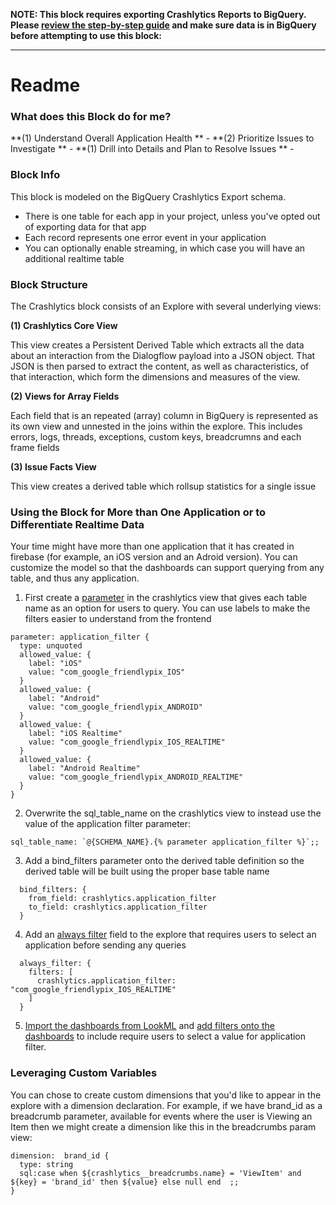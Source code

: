 **NOTE: This block requires exporting Crashlytics Reports to BigQuery. Please [review the step-by-step guide](https://firebase.google.com/docs/crashlytics/bigquery-export) and make sure data is in BigQuery before attempting to use this block:**

___
# Readme

### What does this Block do for me?

**(1) Understand Overall Application Health ** - 
**(2) Prioritize Issues to Investigate ** - 
**(1) Drill into Details and Plan to Resolve Issues ** - 


### Block Info

This block is modeled on the BigQuery Crashlytics Export schema. 

- There is one table for each app in your project, unless you've opted out of exporting data for that app
- Each record represents one error event in your application 
- You can optionally enable streaming, in which case you will have an additional realtime table

### Block Structure

The Crashlytics block consists of an Explore with several underlying views:

**(1) Crashlytics Core View**

This view creates a Persistent Derived Table which extracts all the data about an interaction from the Dialogflow payload into a JSON object. That JSON is then parsed to extract the content, as well as characteristics, of that interaction, which form the dimensions and measures of the view.

**(2) Views for Array Fields**

Each field that is an repeated (array) column in BigQuery is represented as its own view and unnested in the joins within the explore. This includes errors, logs, threads, exceptions, custom keys, breadcrumns and each frame fields

**(3) Issue Facts View**

This view creates a derived table which rollsup statistics for a single issue


### Using the Block for More than One Application or to Differentiate Realtime Data

Your time might have more than one application that it has created in firebase (for example, an iOS version and an Adroid version). You can customize the model so that the dashboards can support querying from any table, and thus any application. 

1. First create a [parameter](https://docs.looker.com/reference/field-params/parameter) in the crashlytics view that gives each table name as an option for users to query. You can use labels to make the filters easier to understand from the frontend

```
parameter: application_filter {
  type: unquoted
  allowed_value: {
    label: "iOS"
    value: "com_google_friendlypix_IOS"
  }
  allowed_value: {
    label: "Android"
    value: "com_google_friendlypix_ANDROID"
  }
  allowed_value: {
    label: "iOS Realtime"
    value: "com_google_friendlypix_IOS_REALTIME"
  }
  allowed_value: {
    label: "Android Realtime"
    value: "com_google_friendlypix_ANDROID_REALTIME"
  }
}
```

2. Overwrite the sql_table_name on the crashlytics view to instead use the value of the application filter parameter:

```
sql_table_name: `@{SCHEMA_NAME}.{% parameter application_filter %}`;;
```

3. Add a bind_filters parameter onto the derived table definition so the derived table will be built using the proper base table name

```
  bind_filters: {
    from_field: crashlytics.application_filter
    to_field: crashlytics.application_filter
  }
```

4. Add an [always filter](https://docs.looker.com/reference/explore-params/always_filter) field to the explore that requires users to select an application before sending any queries

```
  always_filter: {
    filters: [
      crashlytics.application_filter: "com_google_friendlypix_IOS_REALTIME"
    ]
  }
```

5. [Import the dashboards from LookML](https://docs.looker.com/dashboards/lookml-to-user-dashboard) and [add filters onto the dashboards](https://docs.looker.com/dashboards/dashboard-beta-filters) to include require users to select a value for application filter.



### Leveraging Custom Variables

You can chose to create custom dimensions that you'd like to appear in the explore with a dimension declaration. For example, if we have brand_id as a breadcrumb parameter, available for events where the user is Viewing an Item then we might create a dimension like this in the breadcrumbs param view:

```
dimension:  brand_id {
  type: string
  sql:case when ${crashlytics__breadcrumbs.name} = 'ViewItem' and ${key} = 'brand_id' then ${value} else null end  ;;
}
```



